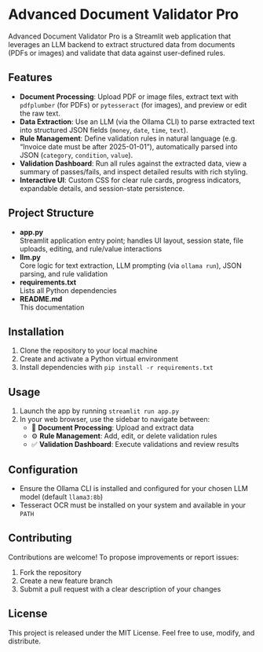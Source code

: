 # Advanced Document Validator Pro

Advanced Document Validator Pro is a Streamlit web application that leverages an LLM backend to extract structured data from documents (PDFs or images) and validate that data against user-defined rules.

## Features
- **Document Processing**: Upload PDF or image files, extract text with `pdfplumber` (for PDFs) or `pytesseract` (for images), and preview or edit the raw text.
- **Data Extraction**: Use an LLM (via the Ollama CLI) to parse extracted text into structured JSON fields (`money`, `date`, `time`, `text`).
- **Rule Management**: Define validation rules in natural language (e.g. “Invoice date must be after 2025-01-01”), automatically parsed into JSON (`category`, `condition`, `value`).
- **Validation Dashboard**: Run all rules against the extracted data, view a summary of passes/fails, and inspect detailed results with rich styling.
- **Interactive UI**: Custom CSS for clear rule cards, progress indicators, expandable details, and session-state persistence.

## Project Structure
- **app.py**  
  Streamlit application entry point; handles UI layout, session state, file uploads, editing, and rule/value interactions  
- **llm.py**  
  Core logic for text extraction, LLM prompting (via `ollama run`), JSON parsing, and rule validation  
- **requirements.txt**  
  Lists all Python dependencies  
- **README.md**  
  This documentation

## Installation
1. Clone the repository to your local machine  
2. Create and activate a Python virtual environment  
3. Install dependencies with `pip install -r requirements.txt`

## Usage
1. Launch the app by running `streamlit run app.py`  
2. In your web browser, use the sidebar to navigate between:  
   - 📄 **Document Processing**: Upload and extract data  
   - ⚙️ **Rule Management**: Add, edit, or delete validation rules  
   - ✅ **Validation Dashboard**: Execute validations and review results  

## Configuration
- Ensure the Ollama CLI is installed and configured for your chosen LLM model (default `llama3:8b`)  
- Tesseract OCR must be installed on your system and available in your `PATH`

## Contributing
Contributions are welcome! To propose improvements or report issues:  
1. Fork the repository  
2. Create a new feature branch  
3. Submit a pull request with a clear description of your changes

## License
This project is released under the MIT License. Feel free to use, modify, and distribute.
